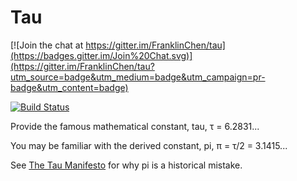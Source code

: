 # Tau

[![Join the chat at https://gitter.im/FranklinChen/tau](https://badges.gitter.im/Join%20Chat.svg)](https://gitter.im/FranklinChen/tau?utm_source=badge&utm_medium=badge&utm_campaign=pr-badge&utm_content=badge)

[![Build Status](https://travis-ci.org/FranklinChen/tau.png)](https://travis-ci.org/FranklinChen/tau)

Provide the famous mathematical constant, tau, τ = 6.2831...

You may be familiar with the derived constant, pi, π = τ/2 = 3.1415...

See [The Tau Manifesto](http://tauday.com/) for why pi is a historical mistake.
